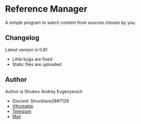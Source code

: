 # Reference Manager
A simple program to watch content from sources chosen by you.

## Changelog
Latest version is 0.81
* Little bugs are fixed
* Static files are uploaded

## Author
Author is Strukov Andrey Evgenyevich

* Discord: Struckture28#7129
* [VKontakte](https://www.vk.com/struckture28)
* [Telegram](https://www.t.me/struckture28)
* [Mail](dufalak.strukov@yandex.ru)
